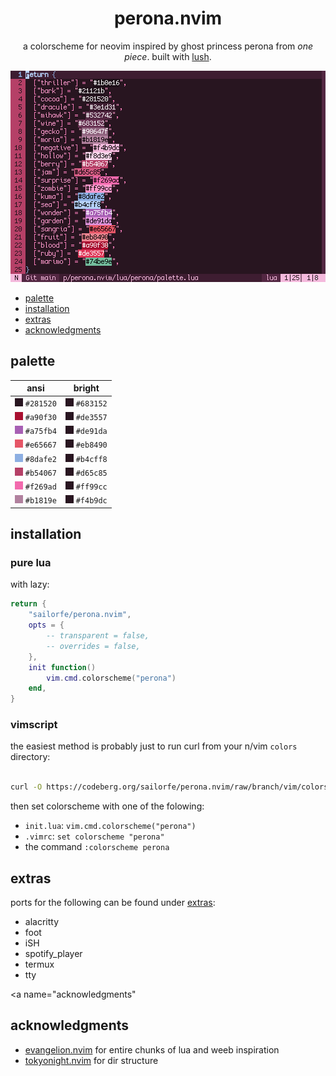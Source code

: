 <div align="center">

# perona.nvim

a colorscheme for neovim inspired by ghost princess perona from *one piece*. built with [lush](https://github.com/rktjmp/lush.nvim/).

<img src="assets/grim.png" alt="perona">

</div>

- <a href="#palette">palette</a>
- <a href="#installation">installation</a>
- <a href="#extras">extras</a>
- <a href="#acknowledgments">acknowledgments</a>

<a name="palette"></a>
## palette

| ansi                                  | bright                                |
| ------------------------------------- | ------------------------------------- |
| ![281520](assets/00.png) `#281520`    | ![683152](assets/00.png) `#683152`    |
| ![a90f30](assets/01.png) `#a90f30`    | ![de3557](assets/00.png) `#de3557`    |
| ![a75fb4](assets/02.png) `#a75fb4`    | ![de91da](assets/00.png) `#de91da`    |
| ![e65667](assets/03.png) `#e65667`    | ![eb8490](assets/00.png) `#eb8490`    |
| ![8dafe2](assets/04.png) `#8dafe2`    | ![b4cff8](assets/00.png) `#b4cff8`    |
| ![b54067](assets/05.png) `#b54067`    | ![d65c85](assets/00.png) `#d65c85`    |
| ![f269ad](assets/06.png) `#f269ad`    | ![ff99cc](assets/00.png) `#ff99cc`    |
| ![b1819e](assets/07.png) `#b1819e`    | ![f4b9dc](assets/00.png) `#f4b9dc`    |

<a name="installation"></a>
## installation

### pure lua

with lazy:

```lua
return {
	"sailorfe/perona.nvim",
	opts = {
		-- transparent = false,
		-- overrides = false,
	},
	init function()
		vim.cmd.colorscheme("perona")
	end,
}
```

### vimscript

the easiest method is probably just to run curl from your n/vim `colors` directory:

```sh

curl -O https://codeberg.org/sailorfe/perona.nvim/raw/branch/vim/colors/perona.vim
```

then set colorscheme with one of the folowing:

- `init.lua`: `vim.cmd.colorscheme("perona")`
- `.vimrc`: `set colorscheme "perona"`
- the command  `:colorscheme perona`

<a name="extras"></a>
## extras

ports for the following can be found under [extras](https://codeberg.org/sailorfe/perona.nvim/src/branch/main/extras):

- alacritty
- foot
- iSH
- spotify_player
- termux
- tty

<a name="acknowledgments"</a>
## acknowledgments

- [evangelion.nvim](https://github.com/xero/evangelion.nvim) for entire chunks of lua and weeb inspiration
- [tokyonight.nvim](https://github.com/folke/tokyonight.nvim) for dir structure
